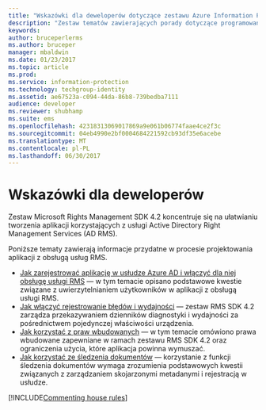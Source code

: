```yaml
---
title: "Wskazówki dla deweloperów dotyczące zestawu Azure Information Protection SDK 4.2| Dokumentacja firmy Microsoft"
description: "Zestaw tematów zawierających porady dotyczące programowania przy użyciu zestawu AIP SDK 4.2"
keywords: 
author: bruceperlerms
ms.author: bruceper
manager: mbaldwin
ms.date: 01/23/2017
ms.topic: article
ms.prod: 
ms.service: information-protection
ms.technology: techgroup-identity
ms.assetid: ae67523a-c094-44da-86b8-739bedba7111
audience: developer
ms.reviewer: shubhamp
ms.suite: ems
ms.openlocfilehash: 42318313069017869a9e061b06774faae4ce2f3c
ms.sourcegitcommit: 04eb4990e2bf0004684221592cb93df35e6acebe
ms.translationtype: MT
ms.contentlocale: pl-PL
ms.lasthandoff: 06/30/2017
---
```

# <a name="developer-guidance"></a>Wskazówki dla deweloperów
Zestaw Microsoft Rights Management SDK 4.2 koncentruje się na ułatwianiu tworzenia aplikacji korzystających z usługi Active Directory Right Management Services (AD RMS).

Poniższe tematy zawierają informacje przydatne w procesie projektowania aplikacji z obsługą usług RMS.

- [Jak zarejestrować aplikację w usłudze Azure AD i włączyć dla niej obsługę usługi RMS](authentication-integration.md) — w tym temacie opisano podstawowe kwestie związane z uwierzytelnianiem użytkowników w aplikacji z obsługą usługi RMS.
- [Jak włączyć rejestrowanie błędów i wydajności](enabling-logging.md) — zestaw RMS SDK 4.2 zarządza przekazywaniem dzienników diagnostyki i wydajności za pośrednictwem pojedynczej właściwości urządzenia.
- [Jak korzystać z praw wbudowanych](built-in-rights-usage-restriction-reference.md) — w tym temacie omówiono prawa wbudowane zapewniane w ramach zestawu RMS SDK 4.2 oraz ograniczenia użycia, które aplikacja powinna wymuszać.
- [Jak korzystać ze śledzenia dokumentów](how-to-use-document-tracking.md) — korzystanie z funkcji śledzenia dokumentów wymaga zrozumienia podstawowych kwestii związanych z zarządzaniem skojarzonymi metadanymi i rejestracją w usłudze.

[!INCLUDE[Commenting house rules](../includes/houserules.md)]